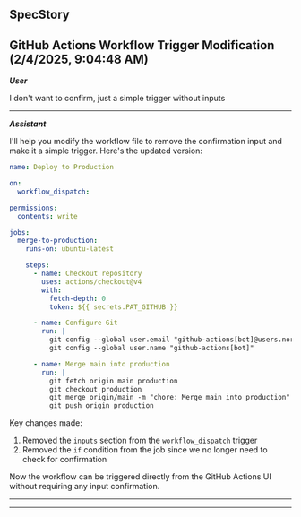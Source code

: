 ## SpecStory

## GitHub Actions Workflow Trigger Modification (2/4/2025, 9:04:48 AM)

_**User**_

I don't want to confirm, just a simple trigger without inputs

---

_**Assistant**_

I'll help you modify the workflow file to remove the confirmation input and make it a simple trigger. Here's the updated version:

```yaml:.github/workflows/deploy-production.yml
name: Deploy to Production

on:
  workflow_dispatch:

permissions:
  contents: write

jobs:
  merge-to-production:
    runs-on: ubuntu-latest

    steps:
      - name: Checkout repository
        uses: actions/checkout@v4
        with:
          fetch-depth: 0
          token: ${{ secrets.PAT_GITHUB }}

      - name: Configure Git
        run: |
          git config --global user.email "github-actions[bot]@users.noreply.github.com"
          git config --global user.name "github-actions[bot]"

      - name: Merge main into production
        run: |
          git fetch origin main production
          git checkout production
          git merge origin/main -m "chore: Merge main into production"
          git push origin production
```

Key changes made:
1. Removed the `inputs` section from the `workflow_dispatch` trigger
2. Removed the `if` condition from the job since we no longer need to check for confirmation

Now the workflow can be triggered directly from the GitHub Actions UI without requiring any input confirmation.

---



---

